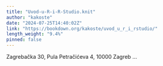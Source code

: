 ```yaml
---
title: "Uvod-u-R-i-R-Studio.knit"
author: "kakoste"
date: "2024-07-25T14:40:02Z"
link: "https://bookdown.org/kakoste/uvod_u_r_i_rstudio/"
length_weight: "9.4%"
pinned: false
---
```


Zagrebačka 30, Pula Petračićeva 4, 10000 Zagreb  ...
